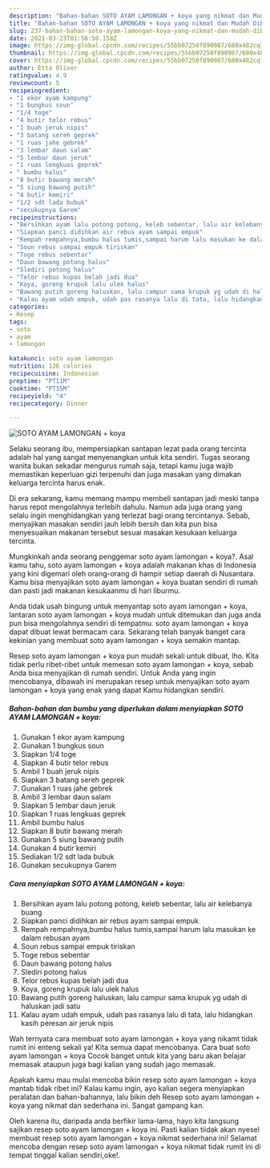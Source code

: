 ```yaml
---
description: "Bahan-bahan SOTO AYAM LAMONGAN + koya yang nikmat dan Mudah Dibuat"
title: "Bahan-bahan SOTO AYAM LAMONGAN + koya yang nikmat dan Mudah Dibuat"
slug: 237-bahan-bahan-soto-ayam-lamongan-koya-yang-nikmat-dan-mudah-dibuat
date: 2021-03-23T01:56:50.158Z
image: https://img-global.cpcdn.com/recipes/55bb07250f890987/680x482cq70/soto-ayam-lamongan-koya-foto-resep-utama.jpg
thumbnail: https://img-global.cpcdn.com/recipes/55bb07250f890987/680x482cq70/soto-ayam-lamongan-koya-foto-resep-utama.jpg
cover: https://img-global.cpcdn.com/recipes/55bb07250f890987/680x482cq70/soto-ayam-lamongan-koya-foto-resep-utama.jpg
author: Etta Oliver
ratingvalue: 4.9
reviewcount: 5
recipeingredient:
- "1 ekor ayam kampung"
- "1 bungkus soun"
- "1/4 toge"
- "4 butir telor rebus"
- "1 buah jeruk nipis"
- "3 batang sereh geprek"
- "1 ruas jahe gebrek"
- "3 lembar daun salam"
- "5 lembar daun jeruk"
- "1 ruas lengkuas geprek"
- " bumbu halus"
- "8 butir bawang merah"
- "5 siung bawang putih"
- "4 butir kemiri"
- "1/2 sdt lada bubuk"
- "secukupnya Garem"
recipeinstructions:
- "Bersihkan ayam lalu potong potong, keleb sebentar, lalu air kelebanya buang"
- "Siapkan panci didihkan air rebus ayam sampai empuk"
- "Rempah rempahnya,bumbu halus tumis,sampai harum lalu masukan ke dalam rebusan ayam"
- "Soun rebus sampai empuk tiriskan"
- "Toge rebus sebentar"
- "Daun bawang potong halus"
- "Slediri potong halus"
- "Telor rebus kupas belah jadi dua"
- "Koya, goreng krupuk lalu ulek halus"
- "Bawang putih goreng haluskan, lalu campur sama krupuk yg udah di haluskan jadi satu"
- "Kalau ayam udah empuk, udah pas rasanya lalu di tata, lalu hidangkan kasih peresan air jeruk nipis"
categories:
- Resep
tags:
- soto
- ayam
- lamongan

katakunci: soto ayam lamongan 
nutrition: 126 calories
recipecuisine: Indonesian
preptime: "PT11M"
cooktime: "PT35M"
recipeyield: "4"
recipecategory: Dinner

---
```



![SOTO AYAM LAMONGAN + koya](https://img-global.cpcdn.com/recipes/55bb07250f890987/680x482cq70/soto-ayam-lamongan-koya-foto-resep-utama.jpg)

Selaku seorang ibu, mempersiapkan santapan lezat pada orang tercinta adalah hal yang sangat menyenangkan untuk kita sendiri. Tugas seorang  wanita bukan sekadar mengurus rumah saja, tetapi kamu juga wajib memastikan keperluan gizi terpenuhi dan juga masakan yang dimakan keluarga tercinta harus enak.

Di era  sekarang, kamu memang mampu membeli santapan jadi meski tanpa harus repot mengolahnya terlebih dahulu. Namun ada juga orang yang selalu ingin menghidangkan yang terlezat bagi orang tercintanya. Sebab, menyajikan masakan sendiri jauh lebih bersih dan kita pun bisa menyesuaikan makanan tersebut sesuai masakan kesukaan keluarga tercinta. 



Mungkinkah anda seorang penggemar soto ayam lamongan + koya?. Asal kamu tahu, soto ayam lamongan + koya adalah makanan khas di Indonesia yang kini digemari oleh orang-orang di hampir setiap daerah di Nusantara. Kamu bisa menyajikan soto ayam lamongan + koya buatan sendiri di rumah dan pasti jadi makanan kesukaanmu di hari liburmu.

Anda tidak usah bingung untuk menyantap soto ayam lamongan + koya, lantaran soto ayam lamongan + koya mudah untuk ditemukan dan juga anda pun bisa mengolahnya sendiri di tempatmu. soto ayam lamongan + koya dapat dibuat lewat bermacam cara. Sekarang telah banyak banget cara kekinian yang membuat soto ayam lamongan + koya semakin mantap.

Resep soto ayam lamongan + koya pun mudah sekali untuk dibuat, lho. Kita tidak perlu ribet-ribet untuk memesan soto ayam lamongan + koya, sebab Anda bisa menyajikan di rumah sendiri. Untuk Anda yang ingin mencobanya, dibawah ini merupakan resep untuk menyajikan soto ayam lamongan + koya yang enak yang dapat Kamu hidangkan sendiri.

<!--inarticleads1-->

##### Bahan-bahan dan bumbu yang diperlukan dalam menyiapkan SOTO AYAM LAMONGAN + koya:

1. Gunakan 1 ekor ayam kampung
1. Gunakan 1 bungkus soun
1. Siapkan 1/4 toge
1. Siapkan 4 butir telor rebus
1. Ambil 1 buah jeruk nipis
1. Siapkan 3 batang sereh geprek
1. Gunakan 1 ruas jahe gebrek
1. Ambil 3 lembar daun salam
1. Siapkan 5 lembar daun jeruk
1. Siapkan 1 ruas lengkuas geprek
1. Ambil  bumbu halus
1. Siapkan 8 butir bawang merah
1. Gunakan 5 siung bawang putih
1. Gunakan 4 butir kemiri
1. Sediakan 1/2 sdt lada bubuk
1. Gunakan secukupnya Garem




<!--inarticleads2-->

##### Cara menyiapkan SOTO AYAM LAMONGAN + koya:

1. Bersihkan ayam lalu potong potong, keleb sebentar, lalu air kelebanya buang
1. Siapkan panci didihkan air rebus ayam sampai empuk
1. Rempah rempahnya,bumbu halus tumis,sampai harum lalu masukan ke dalam rebusan ayam
1. Soun rebus sampai empuk tiriskan
1. Toge rebus sebentar
1. Daun bawang potong halus
1. Slediri potong halus
1. Telor rebus kupas belah jadi dua
1. Koya, goreng krupuk lalu ulek halus
1. Bawang putih goreng haluskan, lalu campur sama krupuk yg udah di haluskan jadi satu
1. Kalau ayam udah empuk, udah pas rasanya lalu di tata, lalu hidangkan kasih peresan air jeruk nipis




Wah ternyata cara membuat soto ayam lamongan + koya yang nikamt tidak rumit ini enteng sekali ya! Kita semua dapat mencobanya. Cara buat soto ayam lamongan + koya Cocok banget untuk kita yang baru akan belajar memasak ataupun juga bagi kalian yang sudah jago memasak.

Apakah kamu mau mulai mencoba bikin resep soto ayam lamongan + koya mantab tidak ribet ini? Kalau kamu ingin, ayo kalian segera menyiapkan peralatan dan bahan-bahannya, lalu bikin deh Resep soto ayam lamongan + koya yang nikmat dan sederhana ini. Sangat gampang kan. 

Oleh karena itu, daripada anda berfikir lama-lama, hayo kita langsung sajikan resep soto ayam lamongan + koya ini. Pasti kalian tiidak akan nyesel membuat resep soto ayam lamongan + koya nikmat sederhana ini! Selamat mencoba dengan resep soto ayam lamongan + koya nikmat tidak rumit ini di tempat tinggal kalian sendiri,oke!.

